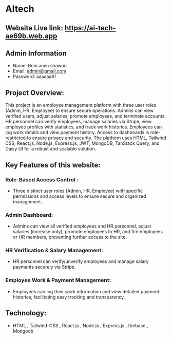 # AItech

##  Website Live link: <https://ai-tech-ae69b.web.app>

## Admin Information
- Name: Boni amin shawon
- Email: admin@gmail.com
- Password: aaaaaaA!

## Project Overview:
This project is an employee management platform with three user roles (Admin, HR, Employee) to ensure secure operations. Admins can view verified users, adjust salaries, promote employees, and terminate accounts. HR personnel can verify employees, manage salaries via Stripe, view employee profiles with statistics, and track work histories. Employees can log work details and view payment history. Access to dashboards is role-restricted to ensure privacy and security. The platform uses HTML, Tailwind CSS, React.js, Node.js, Express.js, JWT, MongoDB, TanStack Query, and Daisy UI for a robust and scalable solution.


## Key Features of this website:

### Role-Based Access Control :
- Three distinct user roles (Admin, HR, Employee) with specific permissions and access levels to ensure secure and organized management.
### Admin Dashboard:
- Admins can view all verified employees and HR personnel, adjust salaries (increase only), promote employees to HR, and fire employees or HR members, preventing further access to the site.
### HR Verification & Salary Management:
- HR personnel can verify/unverify employees and manage salary payments securely via Stripe.
### Employee Work & Payment Management: 
- Employees can log their work information and view detailed payment histories, facilitating easy tracking and transparency.

## Technology: 
- HTML , Tailwind-CSS , React.js , Node.js  , Express.js , firebase , Mongodb

